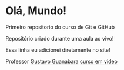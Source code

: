 # Olá, Mundo!
 Primeiro repositorio do curso de Git e GitHub

Repositório criado durante uma aula ao vivo!

Essa linha eu adicionei diretamente no site!

Professor [Gustavo Guanabara](https://github.com/gustavoguanabara)
[curso em video](https://www.youtube.com/channel/UCrWvhVmt0Qac3HgsjQK62FQ)
